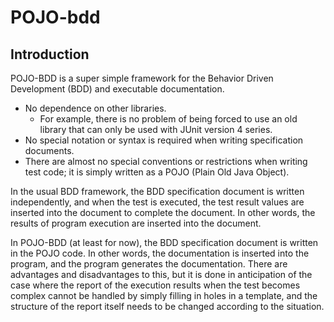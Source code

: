 # POJO-bdd

## Introduction

POJO-BDD is a super simple framework for the Behavior Driven Development (BDD) and executable documentation.


- No dependence on other libraries.
    - For example, there is no problem of being forced to use an old library that can only be used with JUnit version 4 series.
- No special notation or syntax is required when writing specification documents.
- There are almost no special conventions or restrictions when writing test code; it is simply written as a POJO (Plain Old Java Object).


In the usual BDD framework, the BDD specification document is written independently, and when the test is executed, the test result values are inserted into the document to complete the document. In other words, the results of program execution are inserted into the document.


In POJO-BDD (at least for now), the BDD specification document is written in the POJO code. In other words, the documentation is inserted into the program, and the program generates the documentation. There are advantages and disadvantages to this, but it is done in anticipation of the case where the report of the execution results when the test becomes complex cannot be handled by simply filling in holes in a template, and the structure of the report itself needs to be changed according to the situation.
